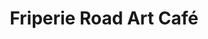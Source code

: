 ---
title: "Friperie Road Art Café"
url: /villeneuve-de-marsan/friperie-road-art-cafe/
shop: Kleidung
---